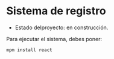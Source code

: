 <h1>Sistema de registro</h1>

- Estado delproyecto: en construcción.

Para ejecutar el sistema, debes poner:


```mpm install react```
